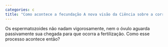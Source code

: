 ```yaml
---
categories: c
title: "Como acontece a fecundação A nova visão da Ciência sobre a corrida dos espermatozoides ao óvulo"
---
```

Os espermatozoides não nadam vigorosamente, nem o óvulo aguarda passivamente sua chegada para que ocorra a fertilização. Como esse processo acontece então?